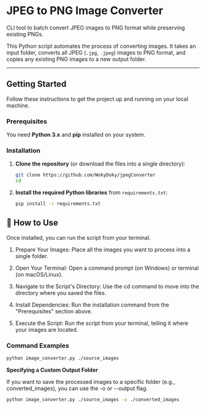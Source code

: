 # JPEG to PNG Image Converter

CLI tool to batch convert JPEG images to PNG format while preserving existing PNGs.

This Python script automates the process of converting images. It takes an input folder, converts all JPEG (`.jpg`, `.jpeg`) images to PNG format, and copies any existing PNG images to a new output folder.

---

## Getting Started

Follow these instructions to get the project up and running on your local machine.

### Prerequisites

You need **Python 3.x** and **pip** installed on your system.

### Installation


1.  **Clone the repository** (or download the files into a single directory):
    ```bash
    git clone https://github.com/WokyDoky/jpegConverter
    cd 
    ```

2.  **Install the required Python libraries** from `requirements.txt`:
    ```bash
    pip install -r requirements.txt
    ```


## 🚀 How to Use

Once installed, you can run the script from your terminal.

1. Prepare Your Images: Place all the images you want to process into a single folder.

2. Open Your Terminal: Open a command prompt (on Windows) or terminal (on macOS/Linux).

3. Navigate to the Script's Directory: Use the cd command to move into the directory where you saved the files.

4. Install Dependencies: Run the installation command from the "Prerequisites" section above.

5. Execute the Script: Run the script from your terminal, telling it where your images are located.

### Command Examples

```bash
python image_converter.py ./source_images
```

**Specifying a Custom Output Folder**

If you want to save the processed images to a specific folder (e.g., converted_images), you can use the -o or --output flag.

```bash
python image_converter.py ./source_images -o ./converted_images
```